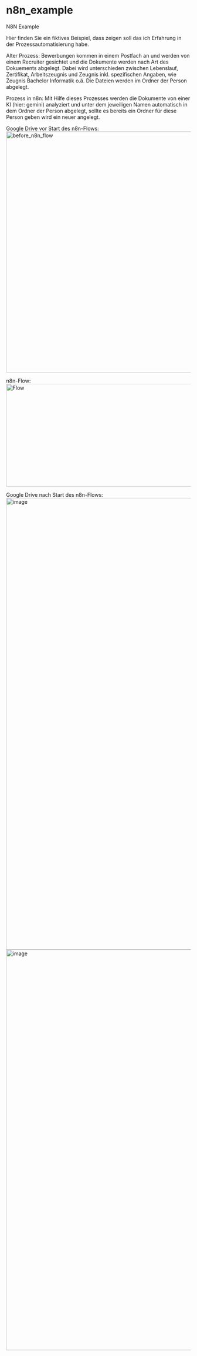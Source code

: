 # n8n_example
N8N Example

Hier finden Sie ein fiktives Beispiel, dass zeigen soll das ich Erfahrung in der Prozessautomatisierung habe.

Alter Prozess:
Bewerbungen kommen in einem Postfach an und werden von einem Recruiter gesichtet und die Dokumente werden nach Art des Dokuements abgelegt.
Dabei wird unterschieden zwischen Lebenslauf, Zertifikat, Arbeitszeugnis und Zeugnis inkl. spezifischen Angaben, wie Zeugnis Bachelor Informatik o.ä.
Die Dateien werden im Ordner der Person abgelegt.

Prozess in n8n:
Mit Hilfe dieses Prozesses werden die Dokumente von einer KI (hier: gemini) analyziert und unter dem jeweiligen Namen automatisch in dem Ordner der Person abgelegt, sollte es bereits ein Ordner für diese Person geben wird ein neuer angelegt.

Google Drive vor Start des n8n-Flows:
<img width="1280" height="655" alt="before_n8n_flow" src="https://github.com/user-attachments/assets/fa8b9e4f-c2dc-42ec-9327-48971c040868" />

n8n-Flow:
<img width="1109" height="279" alt="Flow" src="https://github.com/user-attachments/assets/ea313c35-4123-474f-be6f-bbc15f620bb6" />

Google Drive nach Start des n8n-Flows:
<img width="2537" height="1228" alt="image" src="https://github.com/user-attachments/assets/d74dd605-be03-457e-80e7-6391438b9c00" />
<img width="2543" height="1089" alt="image" src="https://github.com/user-attachments/assets/0a7280a8-ffae-4bee-aefa-f52791a6dfc7" />




